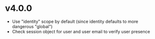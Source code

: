 # v4.0.0

- Use "identity" scope by default (since identity defaults to more dangerous "global")
- Check session object for user and user email to verify user presence
